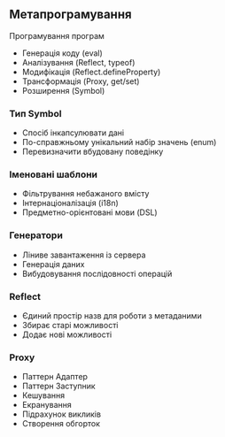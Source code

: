 ## Метапрограмування

Програмування програм

-   Генерація коду (eval)
-   Аналізування (Reflect, typeof)
-   Модифікація (Reflect.defineProperty)
-   Трансформація (Proxy, get/set)
-   Розширення (Symbol)

### Тип Symbol

-   Спосіб інкапсулювати дані
-   По-справжньому унікальний набір значень (enum)
-   Перевизначити вбудовану поведінку

### Іменовані шаблони

-   Фільтрування небажаного вмісту
-   Інтернаціоналізація (i18n)
-   Предметно-орієнтовані мови (DSL)

### Генератори

-   Ліниве завантаження із сервера
-   Генерація даних
-   Вибудовування послідовності операцій

### Reflect

-   Єдиний простір назв для роботи з метаданими
-   Збирає старі можливості
-   Додає нові можливості

### Proxy

-   Паттерн Адаптер
-   Паттерн Заступник
-   Кешування
-   Екранування
-   Підрахунок викликів
-   Створення обгорток
